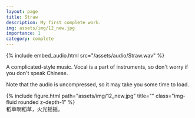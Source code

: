 ```yaml
---
layout: page
title: Straw
description: My first complete work.
img: assets/img/12_new.jpg
importance: 1
category: complete
---
```


{% include embed_audio.html src="/assets/audio/Straw.wav" %}

A complicated-style music. Vocal is a part of instruments, so don't worry if you don't speak Chinese.

Note that the audio is uncompressed, so it may take you some time to load.


<div class="row">
    <div class="col-sm mt-3 mt-md-0">
        {% include figure.html path="assets/img/12_new.jpg" title="" class="img-fluid rounded z-depth-1" %}
    </div>
</div>
<div class="caption">
    稻草啊稻草，火光摇摇。
</div>
